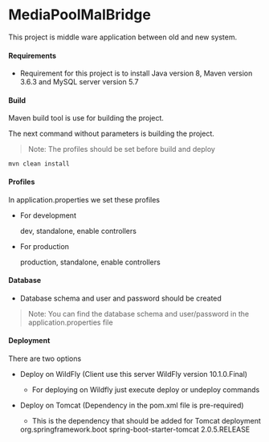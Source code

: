 # MediaPoolMalBridge
This project is middle ware application between old and new system.

#### Requirements
 - Requirement for this project is to install Java version 8, Maven version 3.6.3 and MySQL server version 5.7

#### Build
Maven build tool is use for building the project.

The next command without parameters is building the project.

>Note: The profiles should be set before build and deploy

    mvn clean install
    
#### Profiles
In application.properties we set these profiles
- For development


    dev, standalone, enable controllers 
    
    
- For production 


    production, standalone, enable controllers


#### Database
- Database schema and user and password should be created
> Note: You can find the database schema and user/password in the application.properties file 


#### Deployment
There are two options
   - Deploy on WildFly (Client use this server WildFly version 10.1.0.Final)
        - For deploying on Wildfly just execute deploy or undeploy commands
   - Deploy on Tomcat (Dependency  in the pom.xml file is pre-required)
        - This is the dependency that should be added for Tomcat deployment
   
   
        <dependency>
           <groupId>org.springframework.boot</groupId>
           <artifactId>spring-boot-starter-tomcat</artifactId>
           <version>2.0.5.RELEASE</version>
        </dependency>
